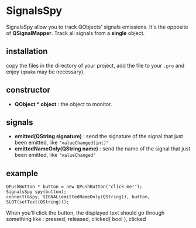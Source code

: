 # SignalsSpy

 SignalsSpy allow you to track QObjects' signals emissions. It's the opposite of __QSignalMapper__. Track all signals from a __single__ object.

## installation

 copy the files in the directory of your project, add the file to your `.pro` and enjoy (`qmake` may be necessary).

## constructor

 - __QObject * object__ : the object to monitor.

## signals

 - __emitted(QString signature)__ : send the signature of the signal that just been emitted, like `"valueChanged(int)"`
 - __emittedNameOnly(QString name)__ : send the name of the signal that just been emitted, like `"valueChanged"`

## example

    QPushButton * button = new QPushButton("click me!");
	SignalsSpy spy(button);
	connect(&spy, SIGNAL(emittedNameOnly(QString)), button, SLOT(setText(QString)));

 When you'll click the button, the displayed text should go through something like : pressed, released, clicked( bool ), clicked
